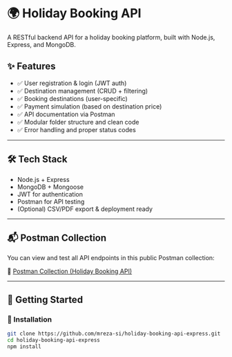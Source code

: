 # 🌍 Holiday Booking API

A RESTful backend API for a holiday booking platform, built with Node.js, Express, and MongoDB.

## ✨ Features

- ✅ User registration & login (JWT auth)
- ✅ Destination management (CRUD + filtering)
- ✅ Booking destinations (user-specific)
- ✅ Payment simulation (based on destination price)
- ✅ API documentation via Postman
- ✅ Modular folder structure and clean code
- ✅ Error handling and proper status codes

---

## 🛠 Tech Stack

- Node.js + Express
- MongoDB + Mongoose
- JWT for authentication
- Postman for API testing
- (Optional) CSV/PDF export & deployment ready

---

## 📬 Postman Collection

You can view and test all API endpoints in this public Postman collection:

🔗 [Postman Collection (Holiday Booking API)](https://postman.co/workspace/My-Workspace~bc823e30-0707-41b9-8a18-64b551e27afc/collection/36641054-0576d899-4111-4643-9be7-f7ab960e1aec?action=share&creator=36641054)

---

## 🚀 Getting Started

### 🔧 Installation

```bash
git clone https://github.com/mreza-si/holiday-booking-api-express.git
cd holiday-booking-api-express
npm install
